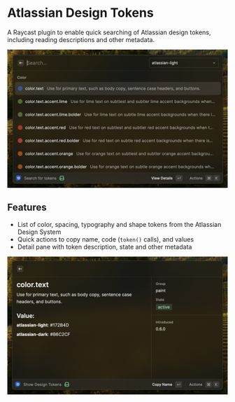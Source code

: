 # Atlassian Design Tokens

A Raycast plugin to enable quick searching of Atlassian design tokens, including reading descriptions and other metadata.

![](assets/preview.png)

## Features

- List of color, spacing, typography and shape tokens from the Atlassian Design System
- Quick actions to copy name, code (`token()` calls), and values
- Detail pane with token description, state and other metadata

![](assets/preview-detail.png)
